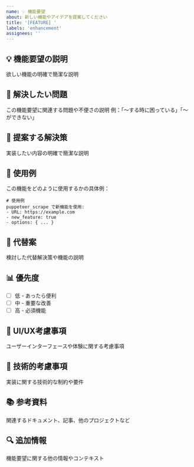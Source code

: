```yaml
---
name: 💡 機能要望
about: 新しい機能やアイデアを提案してください
title: '[FEATURE] '
labels: 'enhancement'
assignees: ''
---
```


## 💡 機能要望の説明
欲しい機能の明確で簡潔な説明

## 🎯 解決したい問題
この機能要望に関連する問題や不便さの説明
例：「〜する時に困っている」「〜ができない」

## 🚀 提案する解決策
実装したい内容の明確で簡潔な説明

## 🔄 使用例
この機能をどのように使用するかの具体例：

```
# 使用例
puppeteer_scrape で新機能を使用:
- URL: https://example.com
- new_feature: true
- options: { ... }
```

## 🔀 代替案
検討した代替解決策や機能の説明

## 📊 優先度
- [ ] 低 - あったら便利
- [ ] 中 - 重要な改善
- [ ] 高 - 必須機能

## 🎨 UI/UX考慮事項
ユーザーインターフェースや体験に関する考慮事項

## 🔧 技術的考慮事項
実装に関する技術的な制約や要件

## 📚 参考資料
関連するドキュメント、記事、他のプロジェクトなど

## 🔍 追加情報
機能要望に関する他の情報やコンテキスト 